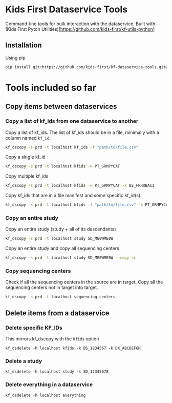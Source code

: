 <!-- <p align="center">
  <img src="docs/kids_first_logo.svg" alt="Kids First repository logo" width="660px" />
</p>
<p align="center">
  <a href="https://github.com/kids-first/kf-template-repo/blob/master/LICENSE"><img src="https://img.shields.io/github/license/kids-first/kf-template-repo.svg?style=for-the-badge"></a>
</p> -->

# Kids First Dataservice Tools

Command-line tools for bulk interaction with the dataservice. Built with (Kids
First Pyton Utilities)[https://github.com/kids-first/kf-utils-python]

## Installation

Using pip

```sh
pip install git+https://github.com/kids-first/kf-dataservice-tools.git@latest-release
```

# Tools included so far

## Copy items between dataservices

### Copy a list of kf_ids from one dataservice to another

Copy a list of kf_ids. The list of kf_ids should be in a file, minimally with a
column named `kf_id`.

```sh
kf_dscopy -s prd -t localhost kf_ids -f "path/to/file.csv"
```

Copy a single kf_id

```sh
kf_dscopy -s prd -t localhost kfids -k PT_GRMPYCAT
```

Copy multiple kf_ids

```sh
kf_dscopy -s prd -t localhost kfids -k PT_GRMPYCAT -k BS_FRRRBA11
```

Copy kf_ids that are in a file manifest and some specific kf_id(s):

```sh
kf_dscopy -s prd -t localhost kfids -f "path/to/file.csv" -k PT_GRMPYCAT -k BS_FRRRBA11
```

### Copy an entire study

Copy an entire study (study + all of its descendants)

```sh
kf_dscopy -s prd -t localhost study SD_ME0WME0W
```

Copy an entire study and copy all sequencing centers

```sh
kf_dscopy -s prd -t localhost study SD_ME0WME0W --copy_sc
```

### Copy sequencing centers

Check if all the sequencing centers in the source are in
target. Copy all the sequencing centers not in target into
target.

```sh
kf_dscopy -s prd -t localhost sequencing_centers
```

## Delete items from a dataservice

### Delete specific KF_IDs

This mirrors kf_dscopy with the `kfids` option

```
kf_dsdelete -h localhost kfids -k BS_1234567 -k DX_ABCDEFGH
```

### Delete a study

```
kf_dsdelete -h localhost study -s SD_12345678
```

### Delete everything in a dataservice

```
kf_dsdelete -h localhost everything
```
